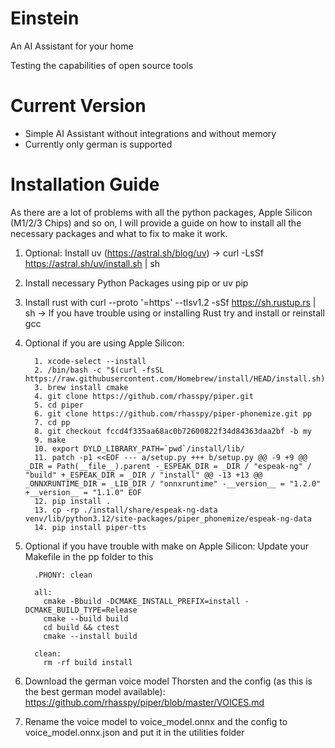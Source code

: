 # Einstein
An AI Assistant for your home

Testing the capabilities of open source tools

# Current Version
- Simple AI Assistant without integrations and without memory
- Currently only german is supported

# Installation Guide
As there are a lot of problems with all the python packages, Apple Silicon (M1/2/3 Chips) and so on, I will provide a guide on how to install all the necessary packages and what to fix to make it work.

1.  Optional: Install uv (https://astral.sh/blog/uv) -> curl -LsSf https://astral.sh/uv/install.sh | sh
2.  Install necessary Python Packages using pip or uv pip
3.  Install rust with curl --proto '=https' --tlsv1.2 -sSf https://sh.rustup.rs | sh -> If you have trouble using or installing Rust try and install or reinstall gcc
4.  Optional if you are using Apple Silicon:

          1. xcode-select --install
          2. /bin/bash -c "$(curl -fsSL https://raw.githubusercontent.com/Homebrew/install/HEAD/install.sh)"
          3. brew install cmake
          4. git clone https://github.com/rhasspy/piper.git
          5. cd piper
          6. git clone https://github.com/rhasspy/piper-phonemize.git pp
          7. cd pp
          8. git checkout fccd4f335aa68ac0b72600822f34d84363daa2bf -b my
          9. make
          10. export DYLD_LIBRARY_PATH=`pwd`/install/lib/
          11. patch -p1 <<EOF --- a/setup.py +++ b/setup.py @@ -9 +9 @@ _DIR = Path(__file__).parent -_ESPEAK_DIR = _DIR / "espeak-ng" / "build" +_ESPEAK_DIR = _DIR / "install" @@ -13 +13 @@ _ONNXRUNTIME_DIR = _LIB_DIR / "onnxruntime" -__version__ = "1.2.0" +__version__ = "1.1.0" EOF
          12. pip install .
          13. cp -rp ./install/share/espeak-ng-data venv/lib/python3.12/site-packages/piper_phonemize/espeak-ng-data
          14. pip install piper-tts
    
5.  Optional if you have trouble with make on Apple Silicon: Update your Makefile in the pp folder to this

          .PHONY: clean
          
          all:
          	cmake -Bbuild -DCMAKE_INSTALL_PREFIX=install -DCMAKE_BUILD_TYPE=Release
          	cmake --build build
          	cd build && ctest
          	cmake --install build
          
          clean:
          	rm -rf build install
6.  Download the german voice model Thorsten and the config (as this is the best german model available): https://github.com/rhasspy/piper/blob/master/VOICES.md
7.  Rename the voice model to voice_model.onnx and the config to voice_model.onnx.json and put it in the utilities folder
